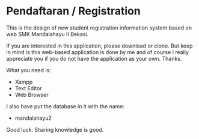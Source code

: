 # Pendaftaran / Registration
This is the design of new student registration information system based on web SMK Mandalahayu II Bekasi.

If you are interested in this application, please download or clone. But keep in mind is this web-based application is done by me and of course I really appreciate you if you do not have the application as your own. Thanks.

What you need is:
- Xampp
- Text Editor
- Web Browser

I also have put the database in it with the name:
- mandalahayu2

Good luck. Sharing knowledge is good.
